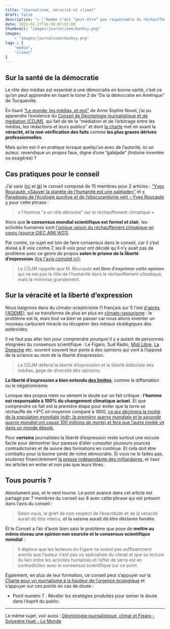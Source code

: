 ```yaml
---
title: "Journalisme, véracité et climat"
draft: false
description: "« l’Homme n’est “peut-être” pas responsable du réchauffement climatique » - entendu dans de grands médias"
date: 2023-01-27T16:50:07+02:00
thumbnail: "images/journalisme/banksy.png"
images:
    - "images/journalisme/banksy.png"
tags : [
    "media",
    "climat"
]
---
```


## Sur la santé de la démocratie
Le rôle des médias est essentiel à une démocratie en bonne santé, c’est ce qu’on peut apprendre en lisant le tome 2 de “De la démocratie en Amérique” de Tocqueville.


En lisant [“Le monde, les médias, et moi”](https://lesmediaslemondeetmoi.com/) de Anne Sophie Novel, j’ai pu apprendre l’existence du [Conseil de Déontologie journalistique et de mediation (CDJM)](https://cdjm.org/decisions/), qui fait de de la “médiation et de l’arbitrage entre les médias, les rédactions et leurs publics” et dont [la charte](https://cdjm.org/les-chartes/) met en avant la **véracité, et la non vérification des faits** comme **les plus graves dérives professionnelles**.

Mais qu’en est-il en pratique lorsque quelqu’un avec de l’autorité, ici un auteur, revendique un propos faux, digne d’une “galéjade” (histoire inventée ou exagérée) ?

## Cas pratiques pour le conseil
J’ai saisi ([ici](https://cdjm.org/avis-22-052/) et [là](https://cdjm.org/avis-22-053/)) le conseil composé de 15 membres pour 2 articles : [“Yves Roucaute: «Sauver la planète de l’humanité est une galéjade»”](https://www.lefigaro.fr/actualite-france/yves-roucaute-sauver-la-planete-de-l-humanite-est-une-galejade-20220603) et [« Paradoxes de l’écologie punitive et de l’obscurantisme vert – Yves Roucaute »](https://www.youtube.com/watch?v=tphWE4vJb-s&t=1011s) pour cette phrase :

> « l’Homme “a un rôle dérisoire” sur le réchauffement climatique »

Alors que **le consensus mondial scientifique est formel et clair**, les activités humaines sont [l'unique raison du réchauffement climatique en cours (source GIEC AR6 WG1)](https://bonpote.com/propos-7-la-part-de-lhomme-dans-le-rechauffement-climatique-nest-plus-discutable/).

Par contre, ce sujet est loin de faire consensus dans le conseil, car il s’est divisé à 8 voix contre 7, les 8 voix pour ont décidé qu’il n’y avait pas de problème avec ce genre de propos **selon le prisme de la liberté d’expression** [(lire l'avis complet ici)]((https://cdjm.org/avis-22-052/)):

> Le CDJM rappelle que M. Roucaute **est libre d’exprimer cette opinion** qui ne nie pas le rôle de l’humanité dans le réchauffement climatique, mais la minimise grandement. 

## Sur la véracité et la liberté d’expression 
Nous baignons dans du climato-scepticisme (1 français sur 5 l'est [d'après l'ADEME](https://presse.ademe.fr/2022/11/barometre-les-representations-sociales-du-changement-climatique-2022-les-francais-de-plus-en-plus-pessimistes-quant-au-rechauffement-climatique-et-enclins-a-plus-de-sobriete-dans-leur-quotidien.html)), qui se transforme de plus en plus en [climato-rassurisme](https://www.radiofrance.fr/franceinter/podcasts/histoires-economiques/histoires-economiques-du-jeudi-26-mai-2022-4469704) : le problème est là, mais tout va bien se passer car nous allons inventer un nouveau carburant miracle ou récupérer des métaux stratégiques des astéroides.

Il ne faut pas aller loin pour comprendre pourquoi il y a autant de personnes éloignées du consensus scientifique : Le Figaro, Sud Radio, [Midi Libre](https://twitter.com/polomarcus/status/1575450335124013058), [La Depeche](https://twitter.com/ThomasBaietto/status/1615345179006754816) etc. ouvrent souvent leur porte à des opinions qui vont à l’opposé de la science au nom de la liberté d’expression. 

> Le CDJM défend la liberté d’expression et la liberté éditoriale des médias, gage de diversité des opinions. 

**La liberté d’expression a bien entendu [des limites](https://www.maisondesjournalistes.org/les-limites-de-la-liberte-dexpression/)**, comme la diffamation ou le négationnisme. 

Lorsque des propos nient ou sèment le doute sur un fait critique :  **l’homme est responsable à 100% du changement climatique actuel.** Et que comprendre ce fait est la première étape pour éviter que la terre se réchauffe de +5°C en moyenne comparé à 1900, [ce qui décimera la moitié de la population mondiale (*ndlr: la première guerre mondiale et la seconde guerre mondial ont causé 100 millions de morts*) et fera que l’autre moitié vit dans un monde désolé.](https://www.youtube.com/watch?v=K_eFzvP7DDs)

Pour **certains** journalistes la liberté d’expression reste surtout une excuse facile pour démontrer leur paresse d’aller consulter plusieurs sources contradictoires et de suivre des formations en continue. Et cela doit être combattu pour la bonne santé de notre démocratie. Si vous ne le faites pas, soutenez financièrement [la presse indépendante des milliardaires](https://www.publicsenat.fr/article/parlementaire/concentration-des-medias-bernard-arnault-assure-oeuvrer-dans-l-interet-general), et lisez les articles en entier et non pas que leurs titres.


## Tous pourris ?
Absolument pas, et le vent tourne. Le point avancé dans cet article est partagé par 7 membres du conseil sur 8 avec cette phrase qui est présent dans l’avis du conseil :
> Selon nous, le grief de non-respect de l’exactitude et de la véracité aurait dû être retenu, **et la saisine aurait dû être déclarée fondée.**

Et le Conseil a l’air d’avoir bien saisi le problème que pose de **mettre au même niveau une opinion non sourcée et le consensus scientifique mondial** :
> Il déplore que les lecteurs du Figaro ne soient pas suffisamment avertis que l’auteur n’est pas un spécialiste du climat et que sa lecture du lien entre les activités humaines et l’effet de serre est en contradiction avec le consensus scientifique sur ce point.


Également, en plus de leur formation, ce conseil peut s’appuyer sur la [Charte pour un journalisme à la hauteur de l’urgence écologique](https://chartejournalismeecologie.fr/la-charte/) et s’appuyer sur ces points en cas de doute : 
* Point numéro 7 : Révéler les stratégies produites pour semer le doute dans l’esprit du public.


---
Le même sujet, voir aussi : [Déontologie journalistique, climat et Figaro - Sylvestre Huet - Le Monde](https://www.lemonde.fr/blog/huet/2023/01/10/deontologie-journalistique-climat-et-figaro/)

